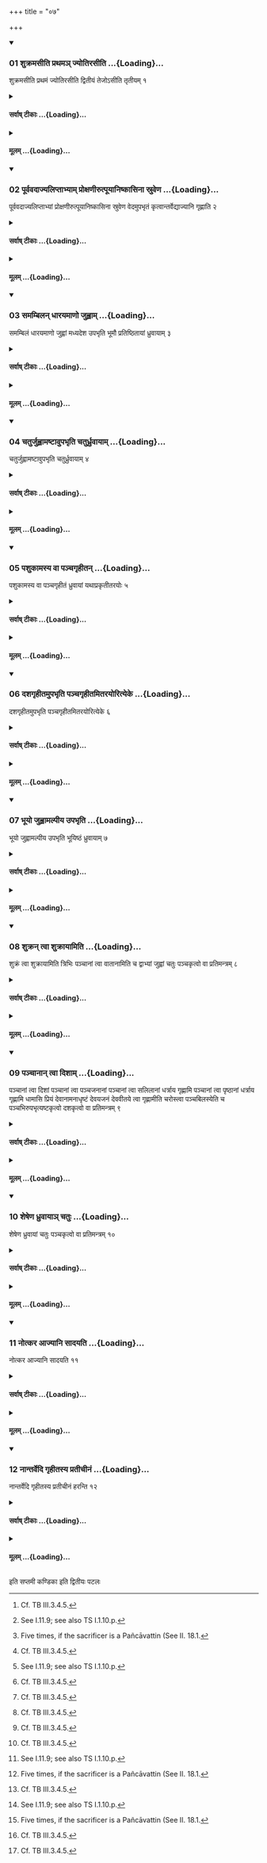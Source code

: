 +++
title = "०७"

+++

<div class="js_include" includetitle="true" newlevelforh1="3" unfilled url="/vedAH_yajuH/taittirIyam/sUtram/ApastambaH/shrautam/vishvAsa-prastutiH/02/07/01_shukramasIti_prathama~n_jyotirasIti.md">
<details open><summary><h3>01 शुक्रमसीति प्रथमञ् ज्योतिरसीति ...{Loading}...</h3></summary>

शुक्रमसीति प्रथमं ज्योतिरसीति द्वितीयं तेजोऽसीति तृतीयम् १
</details>
</div>
<div class="js_include collapsed" newlevelforh1="4" title="सर्वाष् टीकाः" unfilled url="/vedAH_yajuH/taittirIyam/sUtram/ApastambaH/shrautam/sarvASh_TIkAH/02/07/01_shukramasIti_prathama~n_jyotirasIti.md">
<details><summary><h4>सर्वाष् टीकाः ...{Loading}...</h4></summary>
<details><summary>थिते</summary>

1. (The Adhvaryu purifies the ghee) first with śukramasi[^1] second with jyotirasi[^2], third with tejo’si.[^3]  

[^1-3]: TS I.1.10.0.
</details>
</details>
</div>
<div class="js_include collapsed" newlevelforh1="4" title="मूलम्" unfilled url="/vedAH_yajuH/taittirIyam/sUtram/ApastambaH/shrautam/mUlam/02/07/01_shukramasIti_prathama~n_jyotirasIti.md">
<details><summary><h4>मूलम् ...{Loading}...</h4></summary>

शुक्रमसीति प्रथमं ज्योतिरसीति द्वितीयं तेजोऽसीति तृतीयम् १
</details>
</div>
<div class="js_include" includetitle="true" newlevelforh1="3" unfilled url="/vedAH_yajuH/taittirIyam/sUtram/ApastambaH/shrautam/vishvAsa-prastutiH/02/07/02_pUrvavadAjyaliptAbhyAm_proxaNIrutpUyAniShkAsinA_sruveNa.md">
<details open><summary><h3>02 पूर्ववदाज्यलिप्ताभ्याम् प्रोक्षणीरुत्पूयानिष्कासिना स्रुवेण ...{Loading}...</h3></summary>

पूर्ववदाज्यलिप्ताभ्यां प्रोक्षणीरुत्पूयानिष्कासिना स्रुवेण वेदमुपभृतं कृत्वान्तर्वेद्याज्यानि गृह्णाति २
</details>
</div>
<div class="js_include collapsed" newlevelforh1="4" title="सर्वाष् टीकाः" unfilled url="/vedAH_yajuH/taittirIyam/sUtram/ApastambaH/shrautam/sarvASh_TIkAH/02/07/02_pUrvavadAjyaliptAbhyAm_proxaNIrutpUyAniShkAsinA_sruveNa.md">
<details><summary><h4>सर्वाष् टीकाः ...{Loading}...</h4></summary>
<details><summary>थिते</summary>

2. Having purified the sprinkling water by means of two (strainers) besmeared with ghee[^1] in the same manner (described) earlier,[^2] within the altar, he scoops ghee(portion)s (in the ladles) by means of spoon in which he does not allow any remain of the earlier scooping, after having supported (the spoon) with the grass-brush.  

[^1]: Cf. TB III.3.4.5.  

[^2]: See I.11.9; see also TS I.1.10.p.
</details>
</details>
</div>
<div class="js_include collapsed" newlevelforh1="4" title="मूलम्" unfilled url="/vedAH_yajuH/taittirIyam/sUtram/ApastambaH/shrautam/mUlam/02/07/02_pUrvavadAjyaliptAbhyAm_proxaNIrutpUyAniShkAsinA_sruveNa.md">
<details><summary><h4>मूलम् ...{Loading}...</h4></summary>

पूर्ववदाज्यलिप्ताभ्यां प्रोक्षणीरुत्पूयानिष्कासिना स्रुवेण वेदमुपभृतं कृत्वान्तर्वेद्याज्यानि गृह्णाति २
</details>
</div>
<div class="js_include" includetitle="true" newlevelforh1="3" unfilled url="/vedAH_yajuH/taittirIyam/sUtram/ApastambaH/shrautam/vishvAsa-prastutiH/02/07/03_samambilan_dhArayamANo_juhvAm.md">
<details open><summary><h3>03 समम्बिलन् धारयमाणो जुह्वाम् ...{Loading}...</h3></summary>

समम्बिलं धारयमाणो जुह्वां मध्यदेश उपभृति भूमौ प्रतिष्ठितायां ध्रुवायाम् ३
</details>
</div>
<div class="js_include collapsed" newlevelforh1="4" title="सर्वाष् टीकाः" unfilled url="/vedAH_yajuH/taittirIyam/sUtram/ApastambaH/shrautam/sarvASh_TIkAH/02/07/03_samambilan_dhArayamANo_juhvAm.md">
<details><summary><h4>सर्वाष् टीकाः ...{Loading}...</h4></summary>
<details><summary>थिते</summary>

3. (He scoops the ghee) in the Juhū (-ladle) holding the bowl of the ladle at the level of the mouth of the ghee-pot, in the Upabhr̥t (-ladle) (holding it at the level of) the middle-region (of the ghee-pot) (and) in the Dhruvā (-ladle) which is placed on the ground (upon the grass-brush).
</details>
</details>
</div>
<div class="js_include collapsed" newlevelforh1="4" title="मूलम्" unfilled url="/vedAH_yajuH/taittirIyam/sUtram/ApastambaH/shrautam/mUlam/02/07/03_samambilan_dhArayamANo_juhvAm.md">
<details><summary><h4>मूलम् ...{Loading}...</h4></summary>

समम्बिलं धारयमाणो जुह्वां मध्यदेश उपभृति भूमौ प्रतिष्ठितायां ध्रुवायाम् ३
</details>
</div>
<div class="js_include" includetitle="true" newlevelforh1="3" unfilled url="/vedAH_yajuH/taittirIyam/sUtram/ApastambaH/shrautam/vishvAsa-prastutiH/02/07/04_chaturjuhvAmaShTAvupabhRti_chaturdhruvAyAm.md">
<details open><summary><h3>04 चतुर्जुह्वामष्टावुपभृति चतुर्ध्रुवायाम् ...{Loading}...</h3></summary>

चतुर्जुह्वामष्टावुपभृति चतुर्ध्रुवायाम् ४
</details>
</div>
<div class="js_include collapsed" newlevelforh1="4" title="सर्वाष् टीकाः" unfilled url="/vedAH_yajuH/taittirIyam/sUtram/ApastambaH/shrautam/sarvASh_TIkAH/02/07/04_chaturjuhvAmaShTAvupabhRti_chaturdhruvAyAm.md">
<details><summary><h4>सर्वाष् टीकाः ...{Loading}...</h4></summary>
<details><summary>थिते</summary>

4. (He scoops ghee) four times in the Juhū, eight times in the Upabhr̥t and four times in the Dhruvā.[^1]  

[^1]: Cf. TB III.3.5.3.
</details>
</details>
</div>
<div class="js_include collapsed" newlevelforh1="4" title="मूलम्" unfilled url="/vedAH_yajuH/taittirIyam/sUtram/ApastambaH/shrautam/mUlam/02/07/04_chaturjuhvAmaShTAvupabhRti_chaturdhruvAyAm.md">
<details><summary><h4>मूलम् ...{Loading}...</h4></summary>

चतुर्जुह्वामष्टावुपभृति चतुर्ध्रुवायाम् ४
</details>
</div>
<div class="js_include" includetitle="true" newlevelforh1="3" unfilled url="/vedAH_yajuH/taittirIyam/sUtram/ApastambaH/shrautam/vishvAsa-prastutiH/02/07/05_pashukAmasya_vA_panchagRhItan.md">
<details open><summary><h3>05 पशुकामस्य वा पञ्चगृहीतन् ...{Loading}...</h3></summary>

पशुकामस्य वा पञ्चगृहीतं ध्रुवायां यथाप्रकृतीतरयोः ५
</details>
</div>
<div class="js_include collapsed" newlevelforh1="4" title="सर्वाष् टीकाः" unfilled url="/vedAH_yajuH/taittirIyam/sUtram/ApastambaH/shrautam/sarvASh_TIkAH/02/07/05_pashukAmasya_vA_panchagRhItan.md">
<details><summary><h4>सर्वाष् टीकाः ...{Loading}...</h4></summary>
<details><summary>थिते</summary>

5. Or, in the case of a (sacrificer) desirous of cattle (he scoops ghee) five times in the Dhruvā and in the other two (ladles) in accordance with the basic paradigm.[^1]  

[^1]: As described in Sūtra four.
</details>
</details>
</div>
<div class="js_include collapsed" newlevelforh1="4" title="मूलम्" unfilled url="/vedAH_yajuH/taittirIyam/sUtram/ApastambaH/shrautam/mUlam/02/07/05_pashukAmasya_vA_panchagRhItan.md">
<details><summary><h4>मूलम् ...{Loading}...</h4></summary>

पशुकामस्य वा पञ्चगृहीतं ध्रुवायां यथाप्रकृतीतरयोः ५
</details>
</div>
<div class="js_include" includetitle="true" newlevelforh1="3" unfilled url="/vedAH_yajuH/taittirIyam/sUtram/ApastambaH/shrautam/vishvAsa-prastutiH/02/07/06_dashagRhItamupabhRti_panchagRhItamitarayorityeke.md">
<details open><summary><h3>06 दशगृहीतमुपभृति पञ्चगृहीतमितरयोरित्येके ...{Loading}...</h3></summary>

दशगृहीतमुपभृति पञ्चगृहीतमितरयोरित्येके ६
</details>
</div>
<div class="js_include collapsed" newlevelforh1="4" title="सर्वाष् टीकाः" unfilled url="/vedAH_yajuH/taittirIyam/sUtram/ApastambaH/shrautam/sarvASh_TIkAH/02/07/06_dashagRhItamupabhRti_panchagRhItamitarayorityeke.md">
<details><summary><h4>सर्वाष् टीकाः ...{Loading}...</h4></summary>
<details><summary>थिते</summary>

6. According to some (ritualists[^1], he takes ghee) in the Upabhr̥t scooping ten times; and in the other (two ladles) scooping five times (each).  

[^1]: Not known.
</details>
</details>
</div>
<div class="js_include collapsed" newlevelforh1="4" title="मूलम्" unfilled url="/vedAH_yajuH/taittirIyam/sUtram/ApastambaH/shrautam/mUlam/02/07/06_dashagRhItamupabhRti_panchagRhItamitarayorityeke.md">
<details><summary><h4>मूलम् ...{Loading}...</h4></summary>

दशगृहीतमुपभृति पञ्चगृहीतमितरयोरित्येके ६
</details>
</div>
<div class="js_include" includetitle="true" newlevelforh1="3" unfilled url="/vedAH_yajuH/taittirIyam/sUtram/ApastambaH/shrautam/vishvAsa-prastutiH/02/07/07_bhUyo_juhvAmalpIya_upabhRti.md">
<details open><summary><h3>07 भूयो जुह्वामल्पीय उपभृति ...{Loading}...</h3></summary>

भूयो जुह्वामल्पीय उपभृति भूयिष्ठं ध्रुवायाम् ७
</details>
</div>
<div class="js_include collapsed" newlevelforh1="4" title="सर्वाष् टीकाः" unfilled url="/vedAH_yajuH/taittirIyam/sUtram/ApastambaH/shrautam/sarvASh_TIkAH/02/07/07_bhUyo_juhvAmalpIya_upabhRti.md">
<details><summary><h4>सर्वाष् टीकाः ...{Loading}...</h4></summary>
<details><summary>थिते</summary>

7. (He scoops) more (quantity of ghee) in the Juhū (-ladle), less (quantity of ghee) in the Upabhr̥t (-ladle) (and) the most (quantity of ghee) in the Dhruva (-ladle).[^1]  

[^1]: The quantity of the ghee should be taken more or less in the spoon while scooping. The total number of scooping is to be in accordance with the Sūtras 4-6.
</details>
</details>
</div>
<div class="js_include collapsed" newlevelforh1="4" title="मूलम्" unfilled url="/vedAH_yajuH/taittirIyam/sUtram/ApastambaH/shrautam/mUlam/02/07/07_bhUyo_juhvAmalpIya_upabhRti.md">
<details><summary><h4>मूलम् ...{Loading}...</h4></summary>

भूयो जुह्वामल्पीय उपभृति भूयिष्ठं ध्रुवायाम् ७
</details>
</div>
<div class="js_include" includetitle="true" newlevelforh1="3" unfilled url="/vedAH_yajuH/taittirIyam/sUtram/ApastambaH/shrautam/vishvAsa-prastutiH/02/07/08_shukran_tvA_shukrAyAmiti.md">
<details open><summary><h3>08 शुक्रन् त्वा शुक्रायामिति ...{Loading}...</h3></summary>

शुक्रं त्वा शुक्रायामिति त्रिभिः पञ्चानां त्वा वातानामिति च द्वाभ्यां जुह्वां चतुः पञ्चकृत्वो वा प्रतिमन्त्रम् ८
</details>
</div>
<div class="js_include collapsed" newlevelforh1="4" title="सर्वाष् टीकाः" unfilled url="/vedAH_yajuH/taittirIyam/sUtram/ApastambaH/shrautam/sarvASh_TIkAH/02/07/08_shukran_tvA_shukrAyAmiti.md">
<details><summary><h4>सर्वाष् टीकाः ...{Loading}...</h4></summary>
<details><summary>थिते</summary>

8. With the three (formulae beginning with) śukraṁ tvā śukrāyām[^1] and with the two (formulae beginning with) pancānāṁ tvā vātānām[^2] (he scoops ghee) in the Juhū (-ladle) either four or five times[^3] each time using one of the formulae.  

[^1]: TS I.1.10.q-r.  

[^2]: TS I.6.1.c-d.  

[^3]: Five times, if the sacrificer is a Pañcāvattin (See II. 18.1.
</details>
</details>
</div>
<div class="js_include collapsed" newlevelforh1="4" title="मूलम्" unfilled url="/vedAH_yajuH/taittirIyam/sUtram/ApastambaH/shrautam/mUlam/02/07/08_shukran_tvA_shukrAyAmiti.md">
<details><summary><h4>मूलम् ...{Loading}...</h4></summary>

शुक्रं त्वा शुक्रायामिति त्रिभिः पञ्चानां त्वा वातानामिति च द्वाभ्यां जुह्वां चतुः पञ्चकृत्वो वा प्रतिमन्त्रम् ८
</details>
</div>
<div class="js_include" includetitle="true" newlevelforh1="3" unfilled url="/vedAH_yajuH/taittirIyam/sUtram/ApastambaH/shrautam/vishvAsa-prastutiH/02/07/09_panchAnAn_tvA_dishAm.md">
<details open><summary><h3>09 पञ्चानान् त्वा दिशाम् ...{Loading}...</h3></summary>

पञ्चानां त्वा दिशां पञ्चानां त्वा पञ्चजनानां पञ्चानां त्वा सलिलानां धर्त्राय गृह्णामि पञ्चानां त्वा पृष्ठानां धर्त्राय गृह्णामि धामासि प्रियं देवानामनाधृष्टं देवयजनं देववीतये त्वा गृह्णामीति चरोस्त्वा पञ्चबिलस्येति च पञ्चभिरुपभृत्यष्टकृत्वो दशकृत्वो वा प्रतिमन्त्रम् ९
</details>
</div>
<div class="js_include collapsed" newlevelforh1="4" title="सर्वाष् टीकाः" unfilled url="/vedAH_yajuH/taittirIyam/sUtram/ApastambaH/shrautam/sarvASh_TIkAH/02/07/09_panchAnAn_tvA_dishAm.md">
<details><summary><h4>सर्वाष् टीकाः ...{Loading}...</h4></summary>
<details><summary>थिते</summary>

9. (He scoops ghee) in the Upabhr̥t with pancānām tvā...[^1] and with five (formulae beginning with) carostvā pañcabilasya ca[^2], for eight times or ten times[^3] each time using one (of these) formula(e).  

[^1-2]: Cp. TS I.6.1.0-1.  

[^3]: Ten times if the sacrificer is a Pañcāvattin.
</details>
</details>
</div>
<div class="js_include collapsed" newlevelforh1="4" title="मूलम्" unfilled url="/vedAH_yajuH/taittirIyam/sUtram/ApastambaH/shrautam/mUlam/02/07/09_panchAnAn_tvA_dishAm.md">
<details><summary><h4>मूलम् ...{Loading}...</h4></summary>

पञ्चानां त्वा दिशां पञ्चानां त्वा पञ्चजनानां पञ्चानां त्वा सलिलानां धर्त्राय गृह्णामि पञ्चानां त्वा पृष्ठानां धर्त्राय गृह्णामि धामासि प्रियं देवानामनाधृष्टं देवयजनं देववीतये त्वा गृह्णामीति चरोस्त्वा पञ्चबिलस्येति च पञ्चभिरुपभृत्यष्टकृत्वो दशकृत्वो वा प्रतिमन्त्रम् ९
</details>
</div>
<div class="js_include" includetitle="true" newlevelforh1="3" unfilled url="/vedAH_yajuH/taittirIyam/sUtram/ApastambaH/shrautam/vishvAsa-prastutiH/02/07/10_sheSheNa_dhruvAyA~n_chatuH.md">
<details open><summary><h3>10 शेषेण ध्रुवायाञ् चतुः ...{Loading}...</h3></summary>

शेषेण ध्रुवायां चतुः पञ्चकृत्वो वा प्रतिमन्त्रम् १०
</details>
</div>
<div class="js_include collapsed" newlevelforh1="4" title="सर्वाष् टीकाः" unfilled url="/vedAH_yajuH/taittirIyam/sUtram/ApastambaH/shrautam/sarvASh_TIkAH/02/07/10_sheSheNa_dhruvAyA~n_chatuH.md">
<details><summary><h4>सर्वाष् टीकाः ...{Loading}...</h4></summary>
<details><summary>थिते</summary>

10. With the remaining (part of the section[^1] of the formulae) (he scoops ghee) in the Dhruvā either for four or five times each time using one (of these) formula(e).  

[^1]: viz. TS 1.6.1. Thus TS 1.6.1.m-n are to be used.
</details>
</details>
</div>
<div class="js_include collapsed" newlevelforh1="4" title="मूलम्" unfilled url="/vedAH_yajuH/taittirIyam/sUtram/ApastambaH/shrautam/mUlam/02/07/10_sheSheNa_dhruvAyA~n_chatuH.md">
<details><summary><h4>मूलम् ...{Loading}...</h4></summary>

शेषेण ध्रुवायां चतुः पञ्चकृत्वो वा प्रतिमन्त्रम् १०
</details>
</div>
<div class="js_include" includetitle="true" newlevelforh1="3" unfilled url="/vedAH_yajuH/taittirIyam/sUtram/ApastambaH/shrautam/vishvAsa-prastutiH/02/07/11_notkara_AjyAni_sAdayati.md">
<details open><summary><h3>11 नोत्कर आज्यानि सादयति ...{Loading}...</h3></summary>

नोत्कर आज्यानि सादयति ११
</details>
</div>
<div class="js_include collapsed" newlevelforh1="4" title="सर्वाष् टीकाः" unfilled url="/vedAH_yajuH/taittirIyam/sUtram/ApastambaH/shrautam/sarvASh_TIkAH/02/07/11_notkara_AjyAni_sAdayati.md">
<details><summary><h4>सर्वाष् टीकाः ...{Loading}...</h4></summary>
<details><summary>थिते</summary>

11. He does not deposit the ghees (i.e. the ladles containing ghee) on the Utkara.
</details>
</details>
</div>
<div class="js_include collapsed" newlevelforh1="4" title="मूलम्" unfilled url="/vedAH_yajuH/taittirIyam/sUtram/ApastambaH/shrautam/mUlam/02/07/11_notkara_AjyAni_sAdayati.md">
<details><summary><h4>मूलम् ...{Loading}...</h4></summary>

नोत्कर आज्यानि सादयति ११
</details>
</div>
<div class="js_include" includetitle="true" newlevelforh1="3" unfilled url="/vedAH_yajuH/taittirIyam/sUtram/ApastambaH/shrautam/vishvAsa-prastutiH/02/07/12_nAntarvedi_gRhItasya_pratIchInaM.md">
<details open><summary><h3>12 नान्तर्वेदि गृहीतस्य प्रतीचीनं ...{Loading}...</h3></summary>

नान्तर्वेदि गृहीतस्य प्रतीचीनं हरन्ति १२
</details>
</div>
<div class="js_include collapsed" newlevelforh1="4" title="सर्वाष् टीकाः" unfilled url="/vedAH_yajuH/taittirIyam/sUtram/ApastambaH/shrautam/sarvASh_TIkAH/02/07/12_nAntarvedi_gRhItasya_pratIchInaM.md">
<details><summary><h4>सर्वाष् टीकाः ...{Loading}...</h4></summary>
<details><summary>थिते</summary>

12. They do not carry anything out of that which has been scooped within the altar,[^1] towards the west.  

[^1]: Thus the ghee scooped in the ladles is to be used for the libations to be performed in the Āhavanīya-fire and not for the Patnīsaṁyāja libations, which are to be made in the Gārhapatya- fire (see III.8.1ff).
</details>
</details>
</div>
<div class="js_include collapsed" newlevelforh1="4" title="मूलम्" unfilled url="/vedAH_yajuH/taittirIyam/sUtram/ApastambaH/shrautam/mUlam/02/07/12_nAntarvedi_gRhItasya_pratIchInaM.md">
<details><summary><h4>मूलम् ...{Loading}...</h4></summary>

नान्तर्वेदि गृहीतस्य प्रतीचीनं हरन्ति १२
</details>
</div>

  
इति सप्तमी कण्डिका 
इति द्वितीयः पटलः
